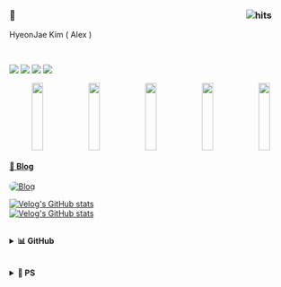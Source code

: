 ### 👋 <img src="data:image/gif;base64,R0lGODlhAQABAIAAAAAAAP///yH5BAEAAAAALAAAAAABAAEAAAIBRAA7" width="80%" height="1" alt=""> <img src="https://hitmeup-backend-593087166771.asia-northeast1.run.app/api/count/increment?url=https%253A%252F%252Fgithub.com%252FKguswo&title=hits&title_bg=555555&count_bg=79c83d&edge_flat=false" alt="hits">

HyeonJae Kim ( Alex )

<br/>

<img src="https://img.shields.io/badge/Java-007396?style=flat&logo=OpenJDK&logoColor=white"/> <img src="https://img.shields.io/badge/Python-3776AB?style=flat&logo=Python&logoColor=white"/> <img src="https://img.shields.io/badge/C++-00599C?style=flat&logo=cplusplus&logoColor=white"/> <img src="https://img.shields.io/badge/Kotlin-7F52FF?style=flat&logo=Kotlin&logoColor=white"/>


<div align="center">
<a href="https://github.com/devxb/gitanimals">
  <img src="https://render.gitanimals.org/lines/Kguswo?pet-id=620966883953186604" width="20%" height="120"/><img src="https://render.gitanimals.org/lines/Kguswo?pet-id=643067892459353867" width="20%" height="120"/><img src="https://render.gitanimals.org/lines/Kguswo?pet-id=643067894980118475" width="20%" height="120"/><img src="https://render.gitanimals.org/lines/Kguswo?pet-id=648768907320220947" width="20%" height="120" /><img src="https://render.gitanimals.org/lines/Kguswo?pet-id=643068788031328518" width="20%" height="120"/>
</div>  


#### 📖 Blog

<a href="https://kguswo.github.io/">
  <img src="https://img.shields.io/badge/Now's_Log_🏠-kguswo.github.io-5865F2?style=for-the-badge&logo=github&logoColor=white" alt="Blog" style="border-radius: 8px;"/>
</a>

<br/>

[![Velog's GitHub stats](https://velog-readme-stats.vercel.app/api/badge?name=kguswo)](https://velog.io/@kguswo)
<br>
[![Velog's GitHub stats](https://velog-readme-stats.vercel.app/api?name=kguswo)](https://velog.io/@kguswo)


<br/>
<details>
<summary><b>📊 GitHub</b></summary>
<br/>
<table>
<tr>
<td align="center">

![Top Langs](https://github-readme-stats.vercel.app/api/top-langs/?username=Kguswo&layout=compact)
</td>
<td align="center">

![Kguswo's GitHub stats](https://github-readme-stats.vercel.app/api?username=Kguswo&show_icons=true&hide_border=true)
</td>
</tr>
</table>
</details>

<br/>


<br/>
<details>
<summary><b>🧩 PS</b></summary>
<br/>
<table>
<tr>
<th align="center">BOJ</th>
<th align="center">Codeforces</th>
</tr>
<tr>
<td align="center" width="50%">

[![Solved.ac 프로필](http://mazassumnida.wtf/api/v2/generate_badge?boj=nowalex322)](https://solved.ac/nowalex322)
</td>
<td align="center" width="50%">

[![Codeforces Stats](https://codeforces-readme-stats.vercel.app/api/card?username=nowalex322&theme=discord_old_blurple&disable_animations=false&show_icons=true&force_username=true)](https://codeforces.com/profile/nowalex322)
</td>
</tr>
</table>
</details>


<!-- <br/>

## 📚Project

<div align="center">
  
### 👨‍👧‍👧Team Projects

[![SCV](https://github-readme-stats.vercel.app/api/pin/?username=Kguswo&repo=SCV&theme=swift)](https://github.com/Kguswo/SCV)
[![OMG](https://github-readme-stats.vercel.app/api/pin/?username=Kguswo&repo=OMG&theme=swift)](https://github.com/Kguswo/OMG)
[![Picple](https://github-readme-stats.vercel.app/api/pin/?username=Kguswo&repo=Picple&theme=swift)](https://github.com/Kguswo/Picple)
[![FitDo](https://github-readme-stats.vercel.app/api/pin/?username=Kguswo&repo=FitDo&theme=swift)](https://github.com/Kguswo/FitDo)

### 🙎‍♂️Personal Projects
[![Hit_Me_Up](https://github-readme-stats.vercel.app/api/pin/?username=Kguswo&repo=Hit_Me_Up&theme=swift)](https://github.com/Kguswo/Hit_Me_Up)
[![MeloD](https://github-readme-stats.vercel.app/api/pin/?username=Kguswo&repo=MeloD&theme=swift)](https://github.com/Kguswo/MeloD)

</div> -->

<!--
# Others
[![Hits](https://hitmeup-backend-593087166771.asia-northeast1.run.app/api/count/increment?url=https%3A%2F%2Fgithub.com%2FKguswo&title=hits&title_bg=555555&count_bg=79c83d&edge_flat=false)](https://hitmeup-backend-593087166771.asia-northeast1.run.app)-->
<br></br>
----